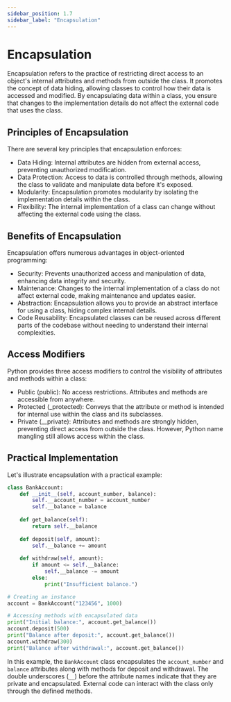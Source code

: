 ```yaml
---
sidebar_position: 1.7
sidebar_label: "Encapsulation"
---
```


# Encapsulation

Encapsulation refers to the practice of restricting direct access to an object's internal attributes and methods from outside the class. It promotes the concept of data hiding, allowing classes to control how their data is accessed and modified. By encapsulating data within a class, you ensure that changes to the implementation details do not affect the external code that uses the class.

## Principles of Encapsulation

There are several key principles that encapsulation enforces:

- Data Hiding: Internal attributes are hidden from external access, preventing unauthorized modification.
- Data Protection: Access to data is controlled through methods, allowing the class to validate and manipulate data before it's exposed.
- Modularity: Encapsulation promotes modularity by isolating the implementation details within the class.
- Flexibility: The internal implementation of a class can change without affecting the external code using the class.

## Benefits of Encapsulation

Encapsulation offers numerous advantages in object-oriented programming:

- Security: Prevents unauthorized access and manipulation of data, enhancing data integrity and security.
- Maintenance: Changes to the internal implementation of a class do not affect external code, making maintenance and updates easier.
- Abstraction: Encapsulation allows you to provide an abstract interface for using a class, hiding complex internal details.
- Code Reusability: Encapsulated classes can be reused across different parts of the codebase without needing to understand their internal complexities.

## Access Modifiers

Python provides three access modifiers to control the visibility of attributes and methods within a class:

- Public (public): No access restrictions. Attributes and methods are accessible from anywhere.
- Protected (_protected): Conveys that the attribute or method is intended for internal use within the class and its subclasses.
- Private (__private): Attributes and methods are strongly hidden, preventing direct access from outside the class. However, Python name mangling still allows access within the class.

## Practical Implementation

Let's illustrate encapsulation with a practical example:

```python
class BankAccount:
    def __init__(self, account_number, balance):
        self.__account_number = account_number
        self.__balance = balance
    
    def get_balance(self):
        return self.__balance
    
    def deposit(self, amount):
        self.__balance += amount
    
    def withdraw(self, amount):
        if amount <= self.__balance:
            self.__balance -= amount
        else:
            print("Insufficient balance.")

# Creating an instance
account = BankAccount("123456", 1000)

# Accessing methods with encapsulated data
print("Initial balance:", account.get_balance())
account.deposit(500)
print("Balance after deposit:", account.get_balance())
account.withdraw(300)
print("Balance after withdrawal:", account.get_balance())
```
In this example, the `BankAccount` class encapsulates the `account_number` and `balance` attributes along with methods for deposit and withdrawal. The double underscores (`__`) before the attribute names indicate that they are private and encapsulated. External code can interact with the class only through the defined methods.